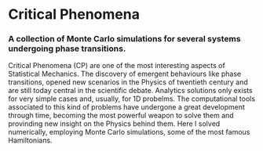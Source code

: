 # Critical Phenomena
### A collection of Monte Carlo simulations for several systems undergoing phase transitions.

Critical Phenomena (CP) are one of the most interesting aspects of Statistical Mechanics. The discovery of emergent behaviours like phase transitions, opened new scenarios in the Physics of twentieth century and are still today central in the scientific debate. Analytics solutions only exists for very simple cases and, usually, for 1D probelms. The computational tools associated to this kind of problems have undergone a great development through time, becoming the most powerful weapon to solve them and provinding new insight on the Physics behind them. Here I solved numerically, employing Monte Carlo simulations, some of the most famous Hamiltonians.  
